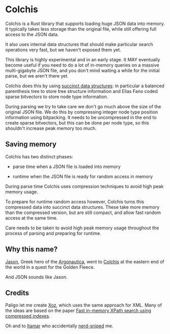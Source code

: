 # Colchis

Colchis is a Rust library that supports loading huge JSON data into memory. It
typically takes less storage than the original file, while still offering full
access to the JSON data.

It also uses internal data structures that should make particular search
operations very fast, but we haven't exposed them yet.

This library is highly experimental and in an early stage. It MAY eventually
become useful if you need to do a lot of in-memory queries on a massive
multi-gigabyte JSON file, and you don't mind waiting a while for the initial
parse, but we aren't there yet.

Colchis does this by using [succinct data
structures](https://blog.startifact.com/posts/succinct/): in particular a
balanced parenthesis tree to store tree structure information and Elias Fano
coded sparse bitvectors to store node type information.

During parsing we try to take care we don't go much above the size of the
original JSON file. We do this by compressing integer node type position
information using bitpacking. It needs to be uncompressed in the end to create
sparse bitvectors, but this can be done per node type, so this shouldn't
increase peak memory too much.

## Saving memory

Colchis has two distinct phases:

* parse time when a JSON file is loaded into memory

* runtime when the JSON file is ready for random access in memory

During parse time Colchis uses compression techniques to avoid high peak memory usage.

To prepare for runtime random access however, Colchis turns this compressed data
into succinct data structures. These take more memory than the compressed version,
but are still compact, and allow fast random access at the same time.

Care needs to be taken to avoid high peak memory usage throughout the process of parsing and preparing for runtime.

## Why this name?

[Jason](https://en.wikipedia.org/wiki/Jason), Greek hero of the
[Argonautica](https://en.wikipedia.org/wiki/Argonautica), went to
[Colchis](https://en.wikipedia.org/wiki/Colchis) at the eastern end of the world
in a quest for the Golden Fleece.

And JSON sounds like Jason.

## Credits

Paligo let me create [Xoz](https://github.com/Paligo/xoz), which uses the same
approach for XML. Many of the ideas are based on the paper [Fast in-memory XPath
search using compressed
indexes](https://repositorio.uchile.cl/bitstream/handle/2250/133086/Fast-in-memory-XPath-search-using-compressed-indexes.pdf).

Oh and to [Itamar](https://hachyderm.io/@itamarst) who accidentally [nerd-sniped](https://xkcd.com/356/) me.
